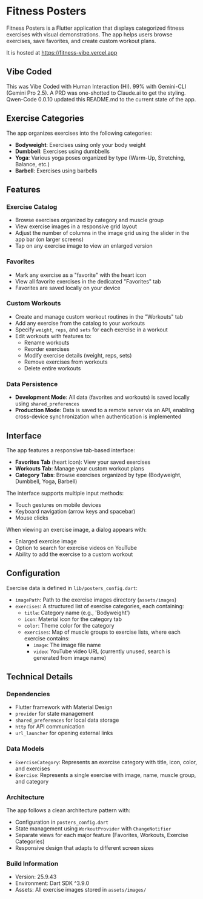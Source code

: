 # Fitness Posters

Fitness Posters is a Flutter application that displays categorized fitness exercises with visual demonstrations. The app helps users browse exercises, save favorites, and create custom workout plans.

It is hosted at https://fitness-vibe.vercel.app

## Vibe Coded

This was Vibe Coded with Human Interaction (HI). 99% with Gemini-CLI (Gemini Pro 2.5). A PRD was one-shotted to Claude.ai to get the styling. Qwen-Code 0.0.10 updated this README.md to the current state of the app.

## Exercise Categories

The app organizes exercises into the following categories:
- **Bodyweight**: Exercises using only your body weight
- **Dumbbell**: Exercises using dumbbells
- **Yoga**: Various yoga poses organized by type (Warm-Up, Stretching, Balance, etc.)
- **Barbell**: Exercises using barbells

## Features

### Exercise Catalog
- Browse exercises organized by category and muscle group
- View exercise images in a responsive grid layout
- Adjust the number of columns in the image grid using the slider in the app bar (on larger screens)
- Tap on any exercise image to view an enlarged version

### Favorites
- Mark any exercise as a "favorite" with the heart icon
- View all favorite exercises in the dedicated "Favorites" tab
- Favorites are saved locally on your device

### Custom Workouts
- Create and manage custom workout routines in the "Workouts" tab
- Add any exercise from the catalog to your workouts
- Specify `weight`, `reps`, and `sets` for each exercise in a workout
- Edit workouts with features to:
  - Rename workouts
  - Reorder exercises
  - Modify exercise details (weight, reps, sets)
  - Remove exercises from workouts
  - Delete entire workouts

### Data Persistence
- **Development Mode**: All data (favorites and workouts) is saved locally using `shared_preferences`
- **Production Mode**: Data is saved to a remote server via an API, enabling cross-device synchronization when authentication is implemented

## Interface

The app features a responsive tab-based interface:
- **Favorites Tab** (heart icon): View your saved exercises
- **Workouts Tab**: Manage your custom workout plans
- **Category Tabs**: Browse exercises organized by type (Bodyweight, Dumbbell, Yoga, Barbell)

The interface supports multiple input methods:
- Touch gestures on mobile devices
- Keyboard navigation (arrow keys and spacebar)
- Mouse clicks

When viewing an exercise image, a dialog appears with:
- Enlarged exercise image
- Option to search for exercise videos on YouTube
- Ability to add the exercise to a custom workout

## Configuration

Exercise data is defined in `lib/posters_config.dart`:
- `imagePath`: Path to the exercise images directory (`assets/images`)
- `exercises`: A structured list of exercise categories, each containing:
  - `title`: Category name (e.g., 'Bodyweight')
  - `icon`: Material icon for the category tab
  - `color`: Theme color for the category
  - `exercises`: Map of muscle groups to exercise lists, where each exercise contains:
    - `image`: The image file name
    - `video`: YouTube video URL (currently unused, search is generated from image name)

## Technical Details

### Dependencies
- Flutter framework with Material Design
- `provider` for state management
- `shared_preferences` for local data storage
- `http` for API communication
- `url_launcher` for opening external links

### Data Models
- `ExerciseCategory`: Represents an exercise category with title, icon, color, and exercises
- `Exercise`: Represents a single exercise with image, name, muscle group, and category

### Architecture
The app follows a clean architecture pattern with:
- Configuration in `posters_config.dart`
- State management using `WorkoutProvider` with `ChangeNotifier`
- Separate views for each major feature (Favorites, Workouts, Exercise Categories)
- Responsive design that adapts to different screen sizes

### Build Information
- Version: 25.9.43
- Environment: Dart SDK ^3.9.0
- Assets: All exercise images stored in `assets/images/`